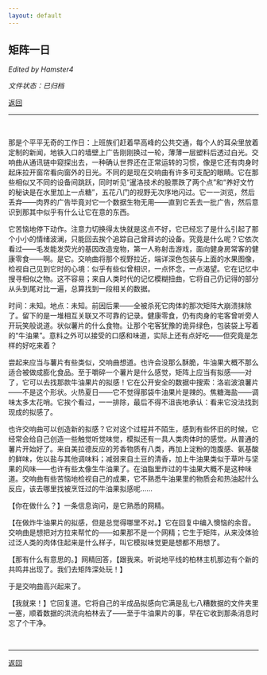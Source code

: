 ```yaml
---
layout: default
---
```


## 矩阵一日

_Edited by Hamster4_

_文件状态：已归档_

[返回](../)

* * *

<br />

那是个平平无奇的工作日：上班族们赶着早高峰的公共交通，每个人的耳朵里放着定制的新闻，地铁入口的墙壁上广告刚刚换过一轮，薄薄一层塑料后透过白光。交响曲从通讯链中窥探出去，一种确认世界还在正常运转的习惯，像是它还有肉身时起床拉开窗帘看向窗外的日光。不同的是现在交响曲有许多可支配的眼睛。它在那些相似又不同的设备间跳跃，同时听见“暹洛技术的股票跌了两个点”和“养好文竹的秘诀是在水里加上一点糖”，五花八门的视野无次序地闪过。它一一浏览，然后丢弃——肉界的广告毕竟对它一个数据生物无用——直到它丢去一批广告，然后意识到那其中似乎有什么让它在意的东西。

它苦恼地停下动作。注意力切换得太快就是这点不好，它已经忘了是什么引起了那个小小的情绪波澜，只能回去挨个追踪自己曾拜访的设备。究竟是什么呢？它依次看过——毛发能发荧光的基因改造宠物，第一人称射击游戏，面向健身房常客的健康零食——啊。是它。交响曲将那个视野拉近，端详深色包装与上面的水果图像，检视自己见到它时的心境：似乎有些似曾相识，一点怀念，一点渴望。它在记忆中搜寻相似之物。这不容易；来自人类时代的记忆模糊扭曲，它将自己仍记得的部分从头到尾对比一遍，总算找到一段相关的数据。

时间：未知。地点：未知。前因后果——全被杀死它肉体的那次矩阵大崩溃抹除了。留下的是一堆相互关联又不可靠的记录。健康零食，仍有肉身的宅客曾听旁人开玩笑般说道。状似薯片的什么食物。让那个宅客犹豫的诡异绿色，包装袋上写着的“牛油果”。意料之外可以接受的口感和味道，实际上还有点好吃——但究竟是怎样的好吃来着？

尝起来应当与薯片有些类似，交响曲想道。也许会没那么酥脆，牛油果大概不那么适合被做成膨化食品。至于嚼碎一个薯片是什么感觉，矩阵上应当有拟感——对了，它可以去找那款牛油果片的拟感！它在公开安全的数据中搜索：洛岩波浪薯片——不是这个形状。火热夏日——它不觉得那袋牛油果片是辣的。焦糖海盐——调味太多太花哨。它挨个看过，一一排除，最后不得不沮丧地承认：看来它没法找到现成的拟感了。

也许交响曲可以创造新的拟感？它对这个过程并不陌生，感到有些怀旧的时候，它经常会给自己创造一些触觉听觉味觉，模拟还有一具人类肉体时的感觉。从普通的薯片开始好了。来自美拉德反应的芳香物质有八类，再加上淀粉的饱腹感、氨基酸的鲜味，佐以盐与其他调味料；减弱来自土豆的清香，加上牛油果类似于草叶与坚果的风味——也许有些太像生牛油果了。在油脂里炸过的牛油果大概不是这种味道。交响曲有些苦恼地检视自己的成果，它不熟悉牛油果里的物质会和热油起什么反应，该去哪里找被烹饪过的牛油果拟感呢……

【你在做什么？】一条信息询问，是它熟悉的网精。

【在做炸牛油果片的拟感，但是总觉得哪里不对。】它在回复中编入懊恼的余音。交响曲是想把对方拉来帮忙的——如果那不是一个网精；它生于矩阵，从来没体验过泛人类的肉体住起来是什么样子，叫它模拟味觉更是想都不用想了。

【那有什么有意思的。】网精回答，【跟我来。听说地平线的柏林主机那边有个新的共鸣井出现了。我们去矩阵深处玩！】

于是交响曲高兴起来了。

【我就来！】它回复道。它将自己的半成品拟感向它满是乱七八糟数据的文件夹里一塞，顺着数据的洪流向柏林去了——至于牛油果片的事，早在它收到那条消息时忘了个干净。

<br />

* * *

[返回](../)

<br />
